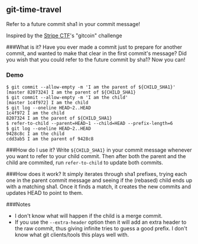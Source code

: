 git-time-travel
-------
Refer to a future commit sha1 in your commit message!

Inspired by the [Stripe CTF](https://stripe.com/blog/ctf3-launch)'s "gitcoin" challenge

###What is it?
Have you ever made a commit just to prepare for another commit, and wanted to make that clear in the first commit's message? Did you wish that you could refer to the future commit by sha1? Now you can!

### Demo
```
$ git commit --allow-empty -m 'I am the parent of ${CHILD_SHA1}'
[master 8207324] I am the parent of ${CHILD_SHA1}
$ git commit --allow-empty -m 'I am the child'
[master 1c4f972] I am the child
$ git log --oneline HEAD~2..HEAD
1c4f972 I am the child
8207324 I am the parent of ${CHILD_SHA1}
$ refer-to-child --parent=HEAD~1 --child=HEAD --prefix-length=6
$ git log --oneline HEAD~2..HEAD
9428c8c I am the child
cdd3ab5 I am the parent of 9428c8
```

###How do I use it?
Write `${CHILD_SHA1}` in your commit message whenever you want to refer to your child commit. Then after both the parent and the child are commited, run `refer-to-child` to update both commits.

###How does it work?
It simply iterates through sha1 prefixes, trying each one in the parent commit message and seeing if the (rebased) child ends up with a matching sha1. Once it finds a match, it creates the new commits and updates HEAD to point to them.

###Notes
* I don't know what will happen if the child is a merge commit.
* If you use the `--extra-header` option then it will add an extra header to the raw commit, thus giving infinite tries to guess a good prefix. I don't know what git clients/tools this plays well with.